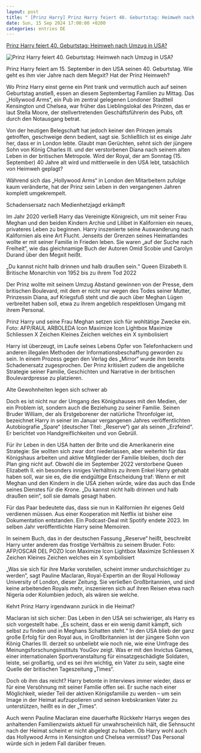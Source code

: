 ```yaml
---
layout: post
title: " [Prinz Harry] Prinz Harry feiert 40. Geburtstag: Heimweh nach Umzug in USA?"
date: Sun, 15 Sep 2024 17:00:00 +0200
categories: entries DE
---
```

[Prinz Harry feiert 40. Geburtstag: Heimweh nach Umzug in USA?](https://www.noz.de/deutschland-welt/promi-show/artikel/prinz-harry-feiert-40-geburtstag-heimweh-nach-england-47722373)

![Prinz Harry feiert 40. Geburtstag: Heimweh nach Umzug in USA?](https://images.noz-mhn.de/img/47723788/crop/cbase_16_9-w1200/1851598945/1397674783/prinzharry.jpg)

Prinz Harry feiert am 15. September in den USA seinen 40. Geburtstag. Wie geht es ihm vier Jahre nach dem Megxit? Hat der Prinz Heimweh?

Wo Prinz Harry einst gerne ein Pint trank und vermutlich auch auf seinen Geburtstag anstieß, essen an diesem Septembertag Familien zu Mittag. Das „Hollywood Arms“, ein Pub im zentral gelegenen Londoner Stadtteil Kensington und Chelsea, war früher das Lieblingslokal des Prinzen, das er laut Stella Moore, der stellvertretenden Geschäftsführerin des Pubs, oft durch den Notausgang betrat.

Von der heutigen Belegschaft hat jedoch keiner den Prinzen jemals getroffen, geschweige denn bedient, sagt sie. Schließlich ist es einige Jahr her, dass er in London lebte. Glaubt man Gerüchten, sehnt sich der jüngere Sohn von König Charles III. und der verstorbenen Diana nach seinem alten Leben in der britischen Metropole. Wird der Royal, der am Sonntag (15. September) 40 Jahre alt wird und mittlerweile in den USA lebt, tatsächlich von Heimweh geplagt?

Während sich das „Hollywood Arms“ in London den Mitarbeitern zufolge kaum veränderte, hat der Prinz sein Leben in den vergangenen Jahren komplett umgekrempelt.

Schadensersatz nach Medienhetzjagd erkämpft

Im Jahr 2020 verließ Harry das Vereinigte Königreich, um mit seiner Frau Meghan und den beiden Kindern Archie und Lilibet in Kalifornien ein neues, privateres Leben zu beginnen. Harry inszenierte seine Auswanderung nach Kalifornien als eine Art Flucht. Jenseits der Grenzen seines Heimatlandes wollte er mit seiner Familie in Frieden leben. Sie waren „auf der Suche nach Freiheit“, wie das gleichnamige Buch der Autoren Omid Scobie und Carolyn Durand über den Megxit heißt.

„Du kannst nicht halb drinnen und halb draußen sein.“ Queen Elizabeth ll. Britische Monarchin von 1952 bis zu ihrem Tod 2022

Der Prinz wollte mit seinem Umzug Abstand gewinnen von der Presse, dem britischen Boulevard, mit dem er nicht nur wegen des Todes seiner Mutter, Prinzessin Diana, auf Kriegsfuß steht und die auch über Meghan Lügen verbreitet haben soll, etwa zu ihrem angeblich respektlosen Umgang mit ihrem Personal.

Prinz Harry und seine Frau Meghan setzen sich für wohltätige Zwecke ein. Foto: AFP/RAUL ARBOLEDA Icon Maximize Icon Lightbox Maximize Schliessen X Zeichen Kleines Zeichen welches ein X symbolisiert

Harry ist überzeugt, im Laufe seines Lebens Opfer von Telefonhackern und anderen illegalen Methoden der Informationsbeschaffung geworden zu sein. In einem Prozess gegen den Verlag des „Mirror“ wurde ihm bereits Schadenersatz zugesprochen. Der Prinz kritisiert zudem die angebliche Strategie seiner Familie, Geschichten und Narrative in der britischen Boulevardpresse zu platzieren.

Alte Gewohnheiten legen sich schwer ab

Doch es ist nicht nur der Umgang des Königshauses mit den Medien, der ein Problem ist, sondern auch die Beziehung zu seiner Familie. Seinen Bruder William, der als Erstgeborener der natürliche Thronfolger ist, bezeichnet Harry in seiner im Januar vergangenen Jahres veröffentlichten Autobiografie „Spare“ (deutscher Titel: „Reserve“) gar als seinen „Erzfeind“. Er berichtet von Handgreiflichkeiten und von Gebrüll.

Für ihr Leben in den USA hatten der Brite und die Amerikanerin eine Strategie: Sie wollten sich zwar dort niederlassen, aber weiterhin für das Königshaus arbeiten und aktive Mitglieder der Familie bleiben, doch der Plan ging nicht auf. Obwohl die im September 2022 verstorbene Queen Elizabeth II. ein besonders inniges Verhältnis zu ihrem Enkel Harry gehabt haben soll, war sie es, die die endgültige Entscheidung traf: Wenn er mit Meghan und den Kindern in die USA ziehen würde, wäre das auch das Ende seines Dienstes für die Krone. „Du kannst nicht halb drinnen und halb draußen sein“, soll sie damals gesagt haben.

Für das Paar bedeutete das, dass sie nun in Kalifornien ihr eigenes Geld verdienen müssen. Aus einer Kooperation mit Netflix ist bisher eine Dokumentation entstanden. Ein Podcast-Deal mit Spotify endete 2023. Im selben Jahr veröffentlichte Harry seine Memoiren.

In seinem Buch, das in der deutschen Fassung „Reserve“ heißt, beschreibt Harry unter anderem das frostige Verhältnis zu seinem Bruder. Foto: AFP/OSCAR DEL POZO Icon Maximize Icon Lightbox Maximize Schliessen X Zeichen Kleines Zeichen welches ein X symbolisiert

„Was sie sich für ihre Marke vorstellen, scheint immer undurchsichtiger zu werden”, sagt Pauline Maclaran, Royal-Expertin an der Royal Holloway University of London, dieser Zeitung. Sie verließen Großbritannien, und sind keine arbeitenden Royals mehr, inszenieren sich auf ihren Reisen etwa nach Nigeria oder Kolumbien jedoch, als wären sie welche.

Kehrt Prinz Harry irgendwann zurück in die Heimat?

Maclaran ist sich sicher: Das Leben in den USA sei schwieriger, als Harry es sich vorgestellt habe. „Es scheint, dass er ein wenig damit kämpft, sich selbst zu finden und in Meghans Schatten steht.“ In den USA blieb der ganz große Erfolg für den Royal aus, in Großbritannien ist der jüngere Sohn von König Charles III. derzeit so unbeliebt wie noch nie, wie eine Umfrage des Meinungsforschungsinstituts YouGov zeigt. Was er mit den Invictus Games, einer internationalen Sportveranstaltung für einsatzgeschädigte Soldaten, leiste, sei großartig, und es sei ihm wichtig, ein Vater zu sein, sagte eine Quelle der britischen Tageszeitung „Times“.

Doch ob ihm das reicht? Harry betonte in Interviews immer wieder, dass er für eine Versöhnung mit seiner Familie offen sei. Er suche nach einer Möglichkeit, wieder Teil der aktiven Königsfamilie zu werden – um sein Image in der Heimat aufzupolieren und seinen krebskranken Vater zu unterstützen, heißt es in der „Times“.

Auch wenn Pauline Maclaran eine dauerhafte Rückkehr Harrys wegen des anhaltenden Familienzwists aktuell für unwahrscheinlich hält, die Sehnsucht nach der Heimat scheint er nicht abgelegt zu haben. Ob Harry wohl auch das Hollywood Arms in Kensington und Chelsea vermisst? Das Personal würde sich in jedem Fall darüber freuen.

